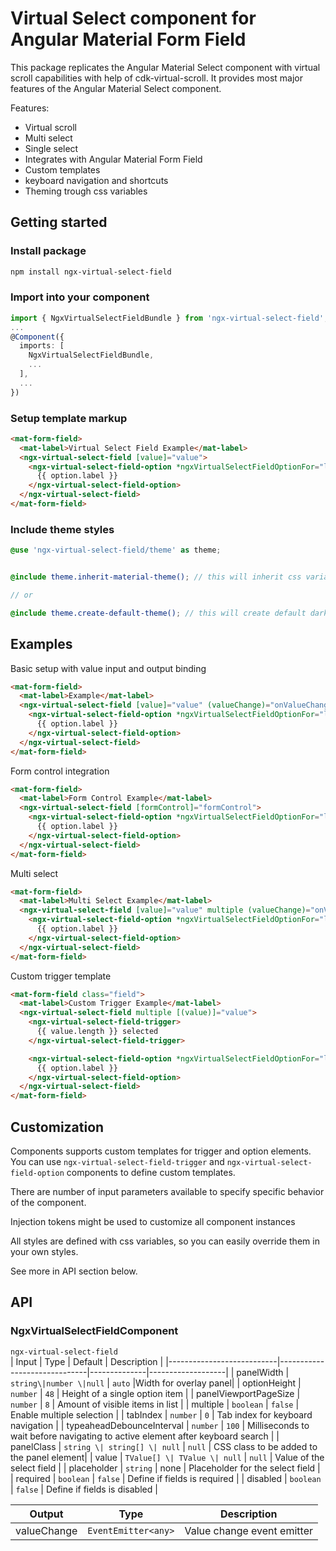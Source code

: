 # Virtual Select component for Angular Material Form Field

This package replicates the Angular Material Select component with virtual scroll capabilities with help of cdk-virtual-scroll. It provides most major features of the Angular Material Select component.

Features:

- Virtual scroll
- Multi select
- Single select
- Integrates with Angular Material Form Field
- Custom templates
- keyboard navigation and shortcuts
- Theming trough css variables

## Getting started

### Install package

```bash
npm install ngx-virtual-select-field
```

### Import into your component

```typescript
import { NgxVirtualSelectFieldBundle } from 'ngx-virtual-select-field';
...
@Component({
  imports: [
    NgxVirtualSelectFieldBundle,
    ...
  ],
  ...
})
```

### Setup template markup

```html
<mat-form-field>
  <mat-label>Virtual Select Field Example</mat-label>
  <ngx-virtual-select-field [value]="value">
    <ngx-virtual-select-field-option *ngxVirtualSelectFieldOptionFor="let option of options" [value]="option.value">
      {{ option.label }}
    </ngx-virtual-select-field-option>
  </ngx-virtual-select-field>
</mat-form-field>
```

### Include theme styles

```scss
@use 'ngx-virtual-select-field/theme' as theme;


@include theme.inherit-material-theme(); // this will inherit css variables from material theme

// or

@include theme.create-default-theme(); // this will create default dark theme
```

## Examples

Basic setup with value input and output binding

```html
<mat-form-field>
  <mat-label>Example</mat-label>
  <ngx-virtual-select-field [value]="value" (valueChange)="onValueChange($event)">
    <ngx-virtual-select-field-option *ngxVirtualSelectFieldOptionFor="let option of options" [value]="option.value">
      {{ option.label }} 
    </ngx-virtual-select-field-option>
  </ngx-virtual-select-field>
</mat-form-field>
```

Form control integration

```html
<mat-form-field>
  <mat-label>Form Control Example</mat-label>
  <ngx-virtual-select-field [formControl]="formControl">
    <ngx-virtual-select-field-option *ngxVirtualSelectFieldOptionFor="let option of options" [value]="option.value">
      {{ option.label }}
    </ngx-virtual-select-field-option>
  </ngx-virtual-select-field>
</mat-form-field>
```

Multi select

```html
<mat-form-field>
  <mat-label>Multi Select Example</mat-label>
  <ngx-virtual-select-field [value]="value" multiple (valueChange)="onValueChange($event)">
    <ngx-virtual-select-field-option *ngxVirtualSelectFieldOptionFor="let option of options" [value]="option.value">
      {{ option.label }}
    </ngx-virtual-select-field-option>
  </ngx-virtual-select-field>
</mat-form-field>
```

Custom trigger template

```html
<mat-form-field class="field">
  <mat-label>Custom Trigger Example</mat-label>
  <ngx-virtual-select-field multiple [(value)]="value">
    <ngx-virtual-select-field-trigger> 
      {{ value.length }} selected 
    </ngx-virtual-select-field-trigger>

    <ngx-virtual-select-field-option *ngxVirtualSelectFieldOptionFor="let option of options" [value]="option.value"> 
      {{ option.label }}
    </ngx-virtual-select-field-option>
  </ngx-virtual-select-field>
</mat-form-field>
```

## Customization

Components supports custom templates for trigger and option elements. You can use `ngx-virtual-select-field-trigger` and `ngx-virtual-select-field-option` components to define custom templates.

There are number of input parameters available to specify specific behavior of the component.

Injection tokens might be used to customize all component instances

All styles are defined with css variables, so you can easily override them in your own styles.

See more in API section below.

## API

### NgxVirtualSelectFieldComponent  
`ngx-virtual-select-field`  
| Input                     | Type                         | Default      | Description       |
|---------------------------|------------------------------|--------------|-------------------|
| panelWidth                | `string\|number \|null`      | `auto`       |Width for overlay panel|
| optionHeight              | `number`                     | `48`         | Height of a single option item |
| panelViewportPageSize     | `number`                     | `8`          | Amount of visible items in list |
| multiple                  | `boolean`                    | `false`      | Enable multiple selection |
| tabIndex                  | `number`                     | `0`          | Tab index for keyboard navigation |
| typeaheadDebounceInterval | `number`                     | `100`        | Milliseconds to wait before navigating to active element after keyboard search |
| panelClass                | `string \| string[] \| null` | `null`       | CSS class to be added to the panel element|
| value                     | `TValue[] \| TValue \| null` | `null`       | Value of the select field |
| placeholder               | `string`                     | none         | Placeholder for the select field |
| required                  | `boolean`                    | `false`      | Define if fields is required |
| disabled                  | `boolean`                    | `false`      | Define if fields is disabled |

| Output          | Type                | Description                |
|-----------------|---------------------|----------------------------|
| valueChange     | `EventEmitter<any>` | Value change event emitter |
